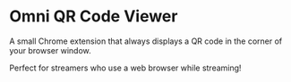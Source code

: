 # Omni QR Code Viewer

A small Chrome extension that always displays a QR code in the corner of your browser window.

Perfect for streamers who use a web browser while streaming!
